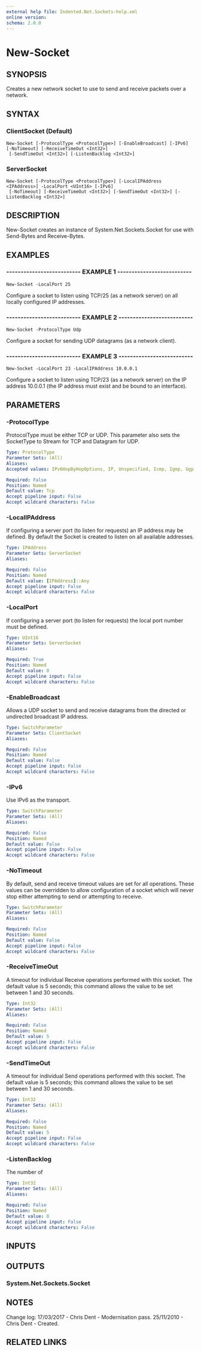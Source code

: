 ```yaml
---
external help file: Indented.Net.Sockets-help.xml
online version: 
schema: 2.0.0
---
```


# New-Socket

## SYNOPSIS
Creates a new network socket to use to send and receive packets over a network.

## SYNTAX

### ClientSocket (Default)
```
New-Socket [-ProtocolType <ProtocolType>] [-EnableBroadcast] [-IPv6] [-NoTimeout] [-ReceiveTimeOut <Int32>]
 [-SendTimeOut <Int32>] [-ListenBacklog <Int32>]
```

### ServerSocket
```
New-Socket [-ProtocolType <ProtocolType>] [-LocalIPAddress <IPAddress>] -LocalPort <UInt16> [-IPv6]
 [-NoTimeout] [-ReceiveTimeOut <Int32>] [-SendTimeOut <Int32>] [-ListenBacklog <Int32>]
```

## DESCRIPTION
New-Socket creates an instance of System.Net.Sockets.Socket for use with Send-Bytes and Receive-Bytes.

## EXAMPLES

### -------------------------- EXAMPLE 1 --------------------------
```
New-Socket -LocalPort 25
```

Configure a socket to listen using TCP/25 (as a network server) on all locally configured IP addresses.

### -------------------------- EXAMPLE 2 --------------------------
```
New-Socket -ProtocolType Udp
```

Configure a socket for sending UDP datagrams (as a network client).

### -------------------------- EXAMPLE 3 --------------------------
```
New-Socket -LocalPort 23 -LocalIPAddress 10.0.0.1
```

Configure a socket to listen using TCP/23 (as a network server) on the IP address 10.0.0.1 (the IP address must exist and be bound to an interface).

## PARAMETERS

### -ProtocolType
ProtocolType must be either TCP or UDP.
This parameter also sets the SocketType to Stream for TCP and Datagram for UDP.

```yaml
Type: ProtocolType
Parameter Sets: (All)
Aliases: 
Accepted values: IPv6HopByHopOptions, IP, Unspecified, Icmp, Igmp, Ggp, IPv4, Tcp, Pup, Udp, Idp, IPv6, IPv6RoutingHeader, IPv6FragmentHeader, IPSecEncapsulatingSecurityPayload, IPSecAuthenticationHeader, IcmpV6, IPv6NoNextHeader, IPv6DestinationOptions, ND, Raw, Ipx, Spx, SpxII, Unknown

Required: False
Position: Named
Default value: Tcp
Accept pipeline input: False
Accept wildcard characters: False
```

### -LocalIPAddress
If configuring a server port (to listen for requests) an IP address may be defined.
By default the Socket is created to listen on all available addresses.

```yaml
Type: IPAddress
Parameter Sets: ServerSocket
Aliases: 

Required: False
Position: Named
Default value: [IPAddress]::Any
Accept pipeline input: False
Accept wildcard characters: False
```

### -LocalPort
If configuring a server port (to listen for requests) the local port number must be defined.

```yaml
Type: UInt16
Parameter Sets: ServerSocket
Aliases: 

Required: True
Position: Named
Default value: 0
Accept pipeline input: False
Accept wildcard characters: False
```

### -EnableBroadcast
Allows a UDP socket to send and receive datagrams from the directed or undirected broadcast IP address.

```yaml
Type: SwitchParameter
Parameter Sets: ClientSocket
Aliases: 

Required: False
Position: Named
Default value: False
Accept pipeline input: False
Accept wildcard characters: False
```

### -IPv6
Use IPv6 as the transport.

```yaml
Type: SwitchParameter
Parameter Sets: (All)
Aliases: 

Required: False
Position: Named
Default value: False
Accept pipeline input: False
Accept wildcard characters: False
```

### -NoTimeout
By default, send and receive timeout values are set for all operations.
These values can be overridden to allow configuration of a socket which will never stop either attempting to send or attempting to receive.

```yaml
Type: SwitchParameter
Parameter Sets: (All)
Aliases: 

Required: False
Position: Named
Default value: False
Accept pipeline input: False
Accept wildcard characters: False
```

### -ReceiveTimeOut
A timeout for individual Receive operations performed with this socket.
The default value is 5 seconds; this command allows the value to be set between 1 and 30 seconds.

```yaml
Type: Int32
Parameter Sets: (All)
Aliases: 

Required: False
Position: Named
Default value: 5
Accept pipeline input: False
Accept wildcard characters: False
```

### -SendTimeOut
A timeout for individual Send operations performed with this socket.
The default value is 5 seconds; this command allows the value to be set between 1 and 30 seconds.

```yaml
Type: Int32
Parameter Sets: (All)
Aliases: 

Required: False
Position: Named
Default value: 5
Accept pipeline input: False
Accept wildcard characters: False
```

### -ListenBacklog
The number of

```yaml
Type: Int32
Parameter Sets: (All)
Aliases: 

Required: False
Position: Named
Default value: 0
Accept pipeline input: False
Accept wildcard characters: False
```

## INPUTS

## OUTPUTS

### System.Net.Sockets.Socket

## NOTES
Change log:
  17/03/2017 - Chris Dent - Modernisation pass.
  25/11/2010 - Chris Dent - Created.

## RELATED LINKS


